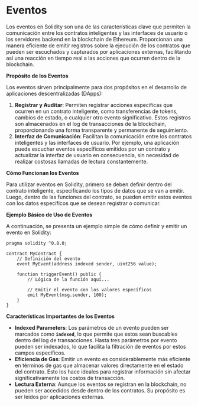# Eventos

Los eventos en Solidity son una de las características clave que permiten la comunicación entre los contratos inteligentes y las interfaces de usuario o los servidores backend en la blockchain de Ethereum. Proporcionan una manera eficiente de emitir registros sobre la ejecución de los contratos que pueden ser escuchados y capturados por aplicaciones externas, facilitando así una reacción en tiempo real a las acciones que ocurren dentro de la blockchain.

**Propósito de los Eventos**

Los eventos sirven principalmente para dos propósitos en el desarrollo de aplicaciones descentralizadas (DApps):

1. **Registrar y Auditar**: Permiten registrar acciones específicas que ocurren en un contrato inteligente, como transferencias de tokens, cambios de estado, o cualquier otro evento significativo. Estos registros son almacenados en el log de transacciones de la blockchain, proporcionando una forma transparente y permanente de seguimiento.
2. **Interfaz de Comunicación**: Facilitan la comunicación entre los contratos inteligentes y las interfaces de usuario. Por ejemplo, una aplicación puede escuchar eventos específicos emitidos por un contrato y actualizar la interfaz de usuario en consecuencia, sin necesidad de realizar costosas llamadas de lectura constantemente.

**Cómo Funcionan los Eventos**

Para utilizar eventos en Solidity, primero se deben definir dentro del contrato inteligente, especificando los tipos de datos que se van a emitir. Luego, dentro de las funciones del contrato, se pueden emitir estos eventos con los datos específicos que se desean registrar o comunicar.

**Ejemplo Básico de Uso de Eventos**

A continuación, se presenta un ejemplo simple de cómo definir y emitir un evento en Solidity:

```solidity
pragma solidity ^0.8.0;

contract MyContract {
    // Definición del evento
    event MyEvent(address indexed sender, uint256 value);

    function triggerEvent() public {
        // Lógica de la función aquí...

        // Emitir el evento con los valores específicos
        emit MyEvent(msg.sender, 100);
    }
}
```

**Características Importantes de los Eventos**

* **Indexed Parameters**: Los parámetros de un evento pueden ser marcados como **`indexed`**, lo que permite que estos sean buscables dentro del log de transacciones. Hasta tres parámetros por evento pueden ser indexados, lo que facilita la filtración de eventos por estos campos específicos.
* **Eficiencia de Gas**: Emitir un evento es considerablemente más eficiente en términos de gas que almacenar valores directamente en el estado del contrato. Esto los hace ideales para registrar información sin afectar significativamente los costos de transacción.
* **Lectura Externa**: Aunque los eventos se registran en la blockchain, no pueden ser accedidos desde dentro de los contratos. Su propósito es ser leídos por aplicaciones externas.
